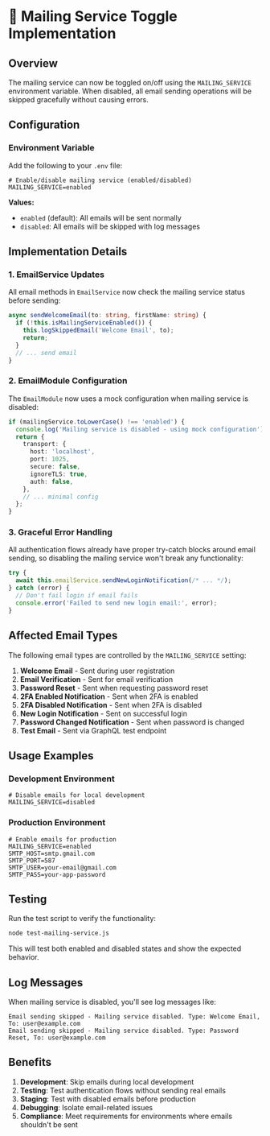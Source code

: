 # 📧 Mailing Service Toggle Implementation

## Overview

The mailing service can now be toggled on/off using the `MAILING_SERVICE` environment variable. When disabled, all email sending operations will be skipped gracefully without causing errors.

## Configuration

### Environment Variable

Add the following to your `.env` file:

```env
# Enable/disable mailing service (enabled/disabled)
MAILING_SERVICE=enabled
```

**Values:**
- `enabled` (default): All emails will be sent normally
- `disabled`: All emails will be skipped with log messages

## Implementation Details

### 1. EmailService Updates

All email methods in `EmailService` now check the mailing service status before sending:

```typescript
async sendWelcomeEmail(to: string, firstName: string) {
  if (!this.isMailingServiceEnabled()) {
    this.logSkippedEmail('Welcome Email', to);
    return;
  }
  // ... send email
}
```

### 2. EmailModule Configuration

The `EmailModule` now uses a mock configuration when mailing service is disabled:

```typescript
if (mailingService.toLowerCase() !== 'enabled') {
  console.log('Mailing service is disabled - using mock configuration');
  return {
    transport: {
      host: 'localhost',
      port: 1025,
      secure: false,
      ignoreTLS: true,
      auth: false,
    },
    // ... minimal config
  };
}
```

### 3. Graceful Error Handling

All authentication flows already have proper try-catch blocks around email sending, so disabling the mailing service won't break any functionality:

```typescript
try {
  await this.emailService.sendNewLoginNotification(/* ... */);
} catch (error) {
  // Don't fail login if email fails
  console.error('Failed to send new login email:', error);
}
```

## Affected Email Types

The following email types are controlled by the `MAILING_SERVICE` setting:

1. **Welcome Email** - Sent during user registration
2. **Email Verification** - Sent for email verification
3. **Password Reset** - Sent when requesting password reset
4. **2FA Enabled Notification** - Sent when 2FA is enabled
5. **2FA Disabled Notification** - Sent when 2FA is disabled
6. **New Login Notification** - Sent on successful login
7. **Password Changed Notification** - Sent when password is changed
8. **Test Email** - Sent via GraphQL test endpoint

## Usage Examples

### Development Environment

```env
# Disable emails for local development
MAILING_SERVICE=disabled
```

### Production Environment

```env
# Enable emails for production
MAILING_SERVICE=enabled
SMTP_HOST=smtp.gmail.com
SMTP_PORT=587
SMTP_USER=your-email@gmail.com
SMTP_PASS=your-app-password
```

## Testing

Run the test script to verify the functionality:

```bash
node test-mailing-service.js
```

This will test both enabled and disabled states and show the expected behavior.

## Log Messages

When mailing service is disabled, you'll see log messages like:

```
Email sending skipped - Mailing service disabled. Type: Welcome Email, To: user@example.com
Email sending skipped - Mailing service disabled. Type: Password Reset, To: user@example.com
```

## Benefits

1. **Development**: Skip emails during local development
2. **Testing**: Test authentication flows without sending real emails
3. **Staging**: Test with disabled emails before production
4. **Debugging**: Isolate email-related issues
5. **Compliance**: Meet requirements for environments where emails shouldn't be sent
